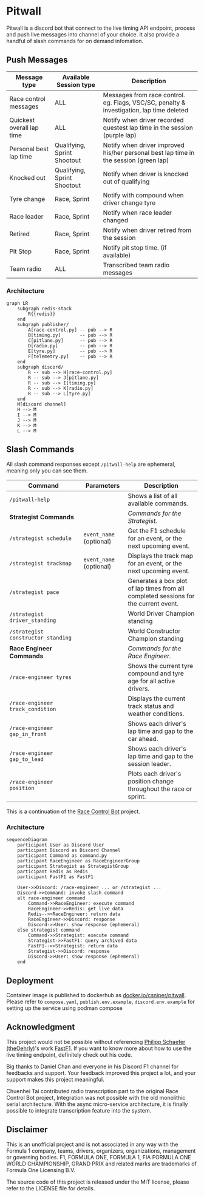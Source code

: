 # Pitwall

Pitwall is a discord bot that connect to the live timing API endpoint, process and push live messages into channel of your choice. It also provide a handful of slash commands for on demand infomation. 

## Push Messages
| Message type | Available Session type | Description |
|--------------|------------------------|-------------|
| Race control messages | ALL | Messages from race control. eg. Flags, VSC/SC, penalty & investigation, lap time deleted |
| Quickest overall lap time | ALL | Notify when driver recorded questest lap time in the session (purple lap) |
| Personal best lap time | Qualifying, Sprint Shootout | Notify when driver improved his/her personal best lap time in the session (green lap) |
| Knocked out | Qualifying, Sprint Shootout | Notify when driver is knocked out of qualifying  |
| Tyre change | Race, Sprint | Notify with compound when driver change tyre |
| Race leader | Race, Sprint | Notify when race leader changed |
| Retired | Race, Sprint | Notify when driver retired from the session |
| Pit Stop | Race, Sprint | Notify pit stop time. (if available)|
| Team radio | ALL | Transcribed team radio messages | 

### Architecture
```mermaid
graph LR
    subgraph redis-stack
        R{{redis}}
    end
    subgraph publisher/
        A[race-control.py] -- pub --> R
        B[timing.py]       -- pub --> R
        C[pitlane.py]      -- pub --> R
        D[radio.py]        -- pub --> R
        E[tyre.py]         -- pub --> R
        F[telemetry.py]    -- pub --> R
    end
    subgraph discord/
        R -- sub --> H[race-control.py]
        R -- sub --> J[pitlane.py]
        R -- sub --> I[timing.py]
        R -- sub --> K[radio.py]
        R -- sub --> L[tyre.py]
    end
    M[discord channel]
    H --> M
    I --> M
    J --> M
    K --> M
    L --> M
```
## Slash Commands
All slash command responses except `/pitwall-help` are ephemeral, meaning only you can see them.

| Command | Parameters | Description |
|---|---|---|
| `/pitwall-help` | | Shows a list of all available commands. |
| **Strategist Commands** | | _Commands for the Strategist._ |
| `/strategist schedule` | `event_name` (optional) | Get the F1 schedule for an event, or the next upcoming event. |
| `/strategist trackmap` | `event_name` (optional) | Displays the track map for an event, or the next upcoming event. |
| `/strategist pace` | | Generates a box plot of lap times from all completed sessions for the current event. |
| `/strategist driver_standing` |  | World Driver Champion standing |
| `/strategist constructor_standing` |  | World Constructor Champion standing |
| **Race Engineer Commands** | | _Commands for the Race Engineer._ |
| `/race-engineer tyres` | | Shows the current tyre compound and tyre age for all active drivers. |
| `/race-engineer track_condition` | | Displays the current track status and weather conditions. |
| `/race-engineer gap_in_front` | | Shows each driver's lap time and gap to the car ahead. |
| `/race-engineer gap_to_lead` | | Shows each driver's lap time and gap to the session leader. |
| `/race-engineer position` | | Plots each driver's position change throughout the race or sprint. |

This is a continuation of the [Race Control Bot](https://gitlab.com/CSniper/race-control-bot) project. 

### Architecture
```mermaid
sequenceDiagram
    participant User as Discord User
    participant Discord as Discord Channel
    participant Command as command.py
    participant RaceEngineer as RaceEngineerGroup
    participant Strategist as StrategistGroup
    participant Redis as Redis
    participant FastF1 as FastF1

    User->>Discord: /race-engineer ... or /strategist ...
    Discord->>Command: invoke slash command
    alt race-engineer command
        Command->>RaceEngineer: execute command
        RaceEngineer->>Redis: get live data
        Redis-->>RaceEngineer: return data
        RaceEngineer->>Discord: response
        Discord->>User: show response (ephemeral)
    else strategist command
        Command->>Strategist: execute command
        Strategist->>FastF1: query archived data
        FastF1-->>Strategist: return data
        Strategist->>Discord: response
        Discord->>User: show response (ephemeral)
    end
```

## Deployment
Container image is published to dockerhub as [docker.io/csniper/pitwall](https://hub.docker.com/r/csniper/pitwall/tags). Please refer to `compose.yaml`, `publish.env.example`, `discord.env.example` for setting up the service using podman compose

## Acknowledgment

This project would not be possible without referencing [Philipp Schaefer (theOehrly)](https://github.com/theOehrly)'s work [FastF1](https://github.com/theOehrly/Fast-F1). If you want to know more about how to use the live timing endpoint, definitely check out his code. 

Big thanks to Daniel Chan and everyone in his Discord F1 channel for feedbacks and support. Your feedback improved this project a lot, and your support makes this project meaningful.

Chuenhei Tai contributed radio transcription part to the original Race Control Bot project, Integration was not possible with the old monolithic serial architecture. With the async micro-service architecture, it is finally possible to integrate transcription feature into the system. 

## Disclaimer
This is an unofficial project and is not associated in any way with the Formula 1 company, teams, drivers, organizers, organizations, management or governing bodies. F1, FORMULA ONE, FORMULA 1, FIA FORMULA ONE WORLD CHAMPIONSHIP, GRAND PRIX and related marks are trademarks of Formula One Licensing B.V.

The source code of this project is released under the MIT license, please refer to the LICENSE file for details. 
